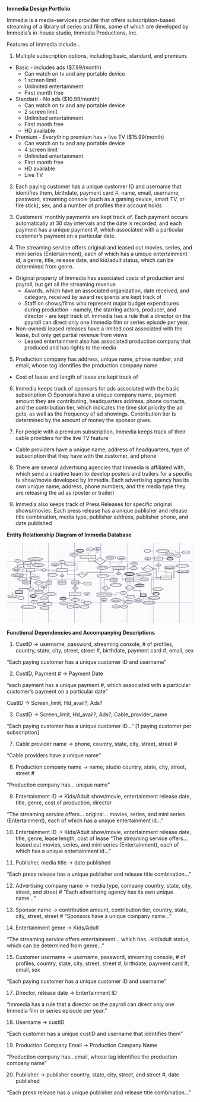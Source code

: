 **Immedia Design Portfolio**

Immedia is a media-services provider that offers subscription-based streaming of a library of series and films, some of which are developed by Immedia’s in-house studio, Immedia Productions, Inc.

Features of Immedia include...

1. Multiple ​subscription ​options, including basic, standard, and premium.
  * Basic - includes ads ($7.99/month)
    * Can watch on tv and any portable device
    * 1 screen limit
    * Unlimited entertainment
    * First month free
  * Standard - No ads ($10.99/month)
    * Can watch on tv and any portable device
    * 2 screen limit
    * Unlimited entertainment
    * First month free
    * HD available
  * Premium - Everything premium has + live TV ($15.99/month)
    * Can watch on tv and any portable device
    * 4 screen limit
    * Unlimited entertainment
    * First month free
    * HD available
    * Live TV

2. Each ​paying​ ​customer​ has a unique customer ID and username that identifies them, birthdate, payment card #, name, email, username, password, streaming console (such as a gaming device, smart TV, or fire stick), sex, and a number of profiles their account holds

3. Customers’ monthly ​payments​ are kept track of. Each payment occurs automatically at 30 day intervals and the date is recorded, and each payment has a unique payment #, which associated with a particular customer’s payment on a particular date.

4. The streaming service offers original and leased out movies, series, and mini series (​Entertainment​), each of which has a unique entertainment id, a genre, title, release date, and kid/adult status, which can be determined from genre.
  * Original property of Immedia has associated costs of production and payroll, but get all the streaming revenue
    * Awards​, which have an associated organization, date received, and category, received by award recipients are kept track of
    * Staff on shows/films who represent major budget expenditures during production - namely, the starring actors, producer, and director - are kept track of. Immedia has a rule that a director on the payroll can direct only one Immedia film or series episode per year.
  * Non-owned/ leased releases have a limited cost associated with the lease, but only get partial revenue from views
    * Leased entertainment also has associated​ production company ​that produced and has rights to the media

5. Production company has address, unique name, phone number, and email, whose tag identifies the production company name
  * Cost of lease and length of lease are kept track of

6. Immedia keeps track of ​sponsors​ for​ ​ads associated with the basic subscription
  ○ Sponsors have a unique company name, payment amount they are contributing, headquarters address, phone contacts, and the contribution tier, which indicates the time slot priority the ad gets, as well as the frequency of ad showings. Contribution tier is determined by the amount of money the sponsor gives.

7. For people with a premium subscription, Immedia keeps track of their ​cable providers for the live TV feature
  * Cable providers have a unique name, address of headquarters, type of subscription that they have with the customer, and phone

8. There are several​ advertising agencies​ that Immedia is affiliated with, which send a creative team to develop posters and trailers for a specific tv show/movie developed by Immedia. Each advertising agency has its own unique name, address, phone numbers, and the media type they are releasing the ad as (poster or trailer)

9. Immedia also keeps track of ​Press Releases​ for specific original shows/movies. Each press release has a unique publisher and release title combination, media type, publisher address, publisher phone, and date published

**Entity Relationship Diagram of Immedia Database**

![Entity Relationship Model](imgs/Immedia_ERM.png)

**Functional Dependencies and Accompanying Descriptions**

1. CustID → username, password, streaming console, # of profiles, country, state, city, street, street #, birthdate, payment card #, email, sex

“Each paying customer has a unique customer ID and username”

2. CustID, Payment # → Payment Date

“each payment has a unique payment #, which associated with a particular customer’s payment on a particular date”

CustID →  Screen_limit, Hd_avail?, Ads?

3. CustID → Screen_limit, Hd_avail?, Ads?, Cable_provider_name

“Each paying customer has a unique customer ID…” [1 paying customer per subscription]

7. Cable provider name → phone, country, state, city, street, street #

“Cable providers have a unique name”

8. Production company name → name, studio country, state, city, street, street #

“Production company has… unique name”

9. Entertainment ID → Kids/Adult show/movie, entertainment release date, title, genre, cost of production, director

“The streaming service offers... original… movies, series, and mini series (Entertainment), each of which has a unique entertainment id...”

10. Entertainment ID → Kids/Adult show/movie, entertainment release date, title, genre, lease length, cost of lease
“The streaming service offers… leased out movies, series, and mini series (Entertainment), each of which has a unique entertainment id...”

11. Publisher, media title → date published

“Each press release has a unique publisher and release title combination...”

12. Advertising company name → media type, company country, state, city, street, and street #
“Each advertising agency has its own unique name…”

13. Sponsor name → contribution amount, contribution tier, country, state, city, street, street #
“Sponsors have a unique company name...”

14. Entertainment genre → Kids/Adult

“The streaming service offers entertainment… which has...kid/adult status, which can be determined from genre…”

15. Customer username → username, password, streaming console, # of profiles, country, state, city, street, street #, birthdate, payment card #, email, sex

“Each paying customer has a unique customer ID and username”

17. Director, release date → Entertainment ID

“Immedia has a rule that a director on the payroll can direct only one Immedia film or series episode per year.”

18. Username → custID

“Each customer has a unique custID and username that identifies them”

19. Production Company Email → Production Company Name

“Production company has.. email, whose tag identifies the production company name”

20. Publisher → publisher country, state, city, street, and street #, date published

“Each press release has a unique publisher and release title combination...”
